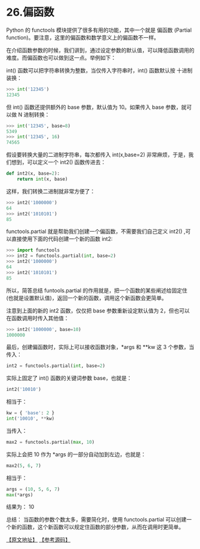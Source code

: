 # 26.偏函数

Python 的 functools 模块提供了很多有用的功能，其中一个就是 偏函数 (Partial function)。要注意，这里的偏函数和数学意义上的偏函数不一样。

在介绍函数参数的时候，我们讲到，通过设定参数的默认值，可以降低函数调用的难度。而偏函数也可以做到这一点。举例如下：

int() 函数可以把字符串转换为整数，当仅传入字符串时，int() 函数默认按 十进制 装换：

````python
>>> int('12345')
12345
````

但 int() 函数还提供额外的 base 参数，默认值为 10。如果传入 base 参数，就可以做 N 进制转换：

````python
>>> int('12345', base=8)
5349
>>> int('12345', 16)
74565
````
假设要转换大量的二进制字符串，每次都传入 int(x,base=2) 非常麻烦，于是，我们想到，可以定义一个 int2() 函数传进去：

````python
def int2(x, base=2):
    return int(x, base)
````

这样，我们转换二进制就非常方便了：

````python
>>> int2('1000000')
64
>>> int2('1010101')
85
````

functools.partial 就是帮助我们创建一个偏函数，不需要我们自己定义 int2() ,可以直接使用下面的代码创建一个新的函数 int2:

````python
>>> import functools
>>> int2 = functools.partial(int, base=2)
>>> int2('1000000')
64
>>> int2('1010101')
85
````

所以，简答总结 funtools.partial 的作用就是，把一个函数的某些阐述给固定住 (也就是设置默认值)，返回一个新的函数，调用这个新函数会更简单。

注意到上面的新的 int2 函数，仅仅把 base 参数重新设定默认值为 2，但也可以在函数调用时传入其他值：

````python
>>> int2('1000000', base=10)
1000000
````

最后，创建偏函数时，实际上可以接收函数对象，*args 和 **kw 这 3 个参数，当传入：

````python
int2 = functools.partial(int, base=2)
````

实际上固定了 int() 函数的关键词参数 base，也就是：
````python
int2('10010')
````

相当于：

````python
kw = { 'base': 2 }
int('10010', **kw)
````

当传入：
````python
max2 = functools.partial(max, 10)
````

实际上会把 10 作为 *args 的一部分自动加到左边，也就是：

````python
max2(5, 6, 7)
````

相当于：
````python
args = (10, 5, 6, 7)
max(*args)
````

结果为： 10

总结： 当函数的参数个数太多，需要简化时，使用 functools.partial 可以创建一个新的函数，这个新函数可以规定住函数的部分参数，从而在调用时更简单。


[【原文地址】](https://www.liaoxuefeng.com/wiki/0014316089557264a6b348958f449949df42a6d3a2e542c000/00143184474383175eeea92a8b0439fab7b392a8a32f8fa000) [【参考源码】](https://github.com/michaelliao/learn-python3/blob/master/samples/functional/do_partial.py)
